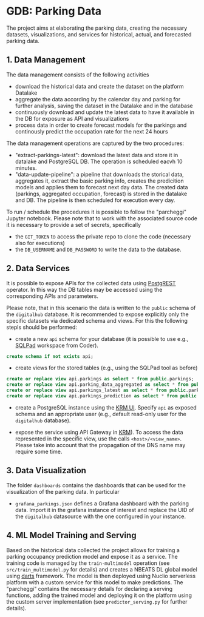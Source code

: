 # GDB: Parking Data

The project aims at elaborating the parking data, creating the necessary datasets, visualizations, and services for historical, actual, and forecasted parking data.

## 1. Data Management

The data management consists of the following activities
- download the historical data and create the dataset on the platform Datalake
- aggregate the data according by the calendar day and parking for further analysis, saving the dataset in the Datalake and in the database
- continuously download and update the latest data to have it available in the DB for exposure as API and visualizations
- process data in order to create forecast models for the parkings and continously predict the occupation rate for the next 24 hours

The data management operations are captured by the two procedures:
- "extract-parkings-latest": download the latest data and store it in datalake and PostgreSQL DB. The operation is scheduled eacvh 10 minutes.
- "data-update-pipeline": a pipeline that downloads the storical data, aggregates it, extract the basic parking info, creates the predicition models and applies them to forecast next day data. The created data (parkings, aggregated occupation, forecast) is stored in the datalake and DB. The pipeline is then scheduled for execution every day.

To run / schedule the procedures it is possible to follow the "parcheggi" Jupyter notebook. Please note that
to work with the associated source code it is necessary to provide a set of secrets, specifically
- the ``GIT_TOKEN`` to access the private repo to clone the code (necessary also for executions)
- the ``DB_USERNAME`` and ``DB_PASSWORD`` to write the data to the database. 

## 2. Data Services

It is possible to expose APIs for the collected data using [PostgREST](https://postgrest.org/en/stable/) operator. In this way the DB tables may be accessed using the 
corresponding APIs and parameters.

Please note, that in this scenario the data is written to the ``public`` schema of the ``digitalhub`` database. It is recommended to expose explicitly only the specific datasets via dedicated schema and views. For this the following stepls should be performed:

- create a new ``api`` schema for your database (it is possible to use e.g., [SQLPad](https://scc-digitalhub.github.io/docs/components/sqlpad/) workspace from Coder).
```sql
create schema if not exists api;
```
- create views for the stored tables (e.g., using the SQLPad tool as before)
```sql
create or replace view api.parkings as select * from public.parkings;
create or replace view api.parking_data_aggregated as select * from public.parking_data_aggregated;
create or replace view api.parkings_latest as select * from public.parkings_latest;
create or replace view api.parkings_prediction as select * from public.parkings_prediction;
```
- create a PostgreSQL instance using the [KRM UI](https://scc-digitalhub.github.io/docs/tasks/resources/#managing-postgrest-data-services-with-krm). Specify ``api`` as exposed schema and an appropriate user (e.g., default read-only user for the ``digitalhub`` database).

- expose the service using API Gateway in [KRM](https://scc-digitalhub.github.io/docs/tasks/resources/#exposing-services-externally)). To access the data represented in the specific view, use the calls ``<host>/<view_name>``. Please take into account that the propagation of the DNS name may require some time. 

## 3. Data Visualization

The folder ``dashboards`` contains the dashboards that can be used for the visualization of the parking data. In particular

- ``grafana_parkings.json`` defines a Grafana dashboard with the parking data. Import it in the grafana instance of interest and replace the UID of the ``digitalhub`` datasource with the one configured in your instance. 

## 4. ML Model Training and Serving

Based on the historical data collected the project allows for training a parking occupancy prediction model and expose it as a service. The training code 
is managed by the ``train-multimodel`` operation (see ``src/train_multimodel.py`` for details) and creates a NBEATS DL global model using [darts](https://unit8co.github.io/) framework. The model is then deployed using Nuclio serverless platform with a custom service for this model to make predictions. The "parcheggi" contains the necessary details for declaring a serving functions, adding the trained model and deploying it on the platform using the custom server implementation (see ``predictor_serving.py`` for further details).